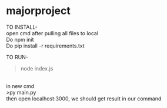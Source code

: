 # majorproject

TO INSTALL-
<br/>
open cmd after pulling all files to local
<br/>
Do npm init
<br/>
Do pip install -r requirements.txt
<br/>

TO RUN-
<br/>
>node index.js
<br/>
in new cmd
<br/>
>py main.py
<br/>
then open localhost:3000, we should get result in our command
